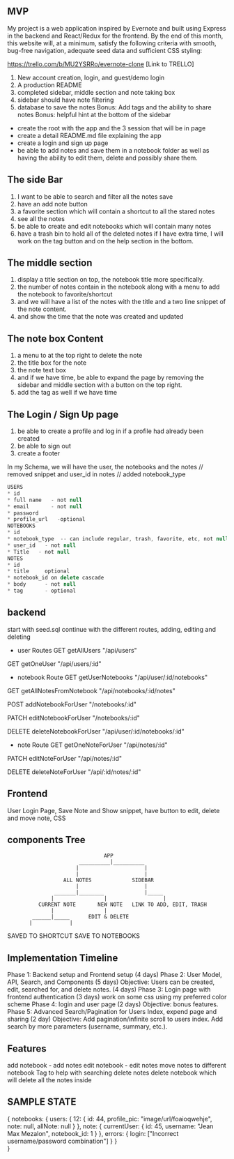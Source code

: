 
## MVP
My project is a web application inspired by Evernote and built using Express in the backend and React/Redux for the frontend. By the end of this month, this website will, at a minimum, satisfy the following criteria with smooth, bug-free navigation, adequate seed data and sufficient CSS styling:

https://trello.com/b/MU2YSRRo/evernote-clone  [Link to TRELLO]

1. New account creation, login, and guest/demo login
2. A production README
3. completed sidebar, middle section and note taking box
4. sidebar should have note filtering
5. database to save the notes
Bonus: Add tags and the ability to share notes
Bonus: helpful hint at the bottom of the sidebar

* create the root with the app and the 3 session that will be in page
* create a detail README.md file explaining the app
* create a login and sign up page
* be able to add notes and save them in a notebook folder as well as having the ability to edit them, delete and possibly share them.

## The side Bar
1. I want to be able to search and filter all the notes save
2. have an add note button
3. a favorite section which will contain a shortcut to all the stared notes
4. see all the notes
5. be able to create and edit notebooks which will contain many notes
6. have a trash bin to hold all of the deleted notes
if I have extra time, I will work on the tag button and on the help section in the bottom.

## The middle section
1. display a title section on top, the notebook title more specifically.
2. the number of notes contain in the notebook along with a menu to add the notebook to favorite/shortcut
3. and we will have a list of the notes with the title and a two line snippet of the note content.
4. and show the time that the note was created and updated

## The note box Content
1. a menu to at the top right to delete the note
2. the title box for the note
3. the note text box
4. and if we have time, be able to expand the page by removing the sidebar and middle section with a button on the top right.
5. add the tag as well if we have time

## The Login / Sign Up page
1. be able to create a profile and log in if a profile had already been created
2. be able to sign out
3. create a footer



In my Schema, we will have the user, the notebooks and the notes
// removed snippet and user_id in notes
// added notebook_type

```js
USERS
* id
* full name   - not null
* email       - not null
* password
* profile_url   -optional
NOTEBOOKS
* id
* notebook_type  -- can include regular, trash, favorite, etc, not null
* user_id   - not null
* Title   - not null
NOTES
* id
* title     optional
* notebook_id on delete cascade
* body      - not null
* tag       - optional
```

## backend
start with seed.sql
continue with the different routes, adding, editing and deleting


* user Routes
GET getAllUsers "/api/users"

GET getOneUser "/api/users/:id"

* notebook Route
GET getUserNotebooks "/api/user/:id/notebooks"

GET getAllNotesFromNotebook "/api/notebooks/:id/notes"

POST addNotebookForUser "/notebooks/:id"

PATCH editNotebookForUser "/notebooks/:id"

DELETE deleteNotebookForUser "/api/user/:id/notebooks/:id"

* note Route
GET getOneNoteForUser "/api/notes/:id"

PATCH editNoteForUser "/api/notes/:id"

DELETE deleteNoteForUser "/api/:id/notes/:id"




## Frontend
User Login Page,
Save Note and Show snippet,
have button to edit, delete and move note,
CSS

## components Tree

                                   APP
                           __________|__________
                          |                     |
                          |                     |
                      ALL NOTES             SIDEBAR
                          |                     |
                   _______|________             |_____
                  |                |                  |
              CURRENT NOTE       NEW NOTE   LINK TO ADD, EDIT, TRASH
                  |                |
            ______|_____      EDIT & DELETE
           |            |
SAVED TO SHORTCUT  SAVE TO NOTEBOOKS


##  Implementation Timeline
Phase 1: Backend setup and Frontend setup (4 days)
Phase 2: User Model, API, Search, and Components (5 days)
Objective: Users can be created, edit, searched for, and delete notes. (4 days)
Phase 3: Login page  with frontend authentication (3 days)
work on some css using my preferred color scheme
Phase 4: login and user page (2 days)
Objective: bonus features.
Phase 5: Advanced Search/Pagination for Users Index, expend page and sharing (2 day)
Objective: Add pagination/infinite scroll to users index. Add search by more parameters (username, summary, etc.).


## Features
add notebook - add notes
edit notebook - edit notes
move notes to different notebook
Tag to help with searching
delete notes
delete notebook which will delete all the notes inside

## SAMPLE STATE

{
  notebooks: {
    users: {
      12: {
        id: 44,
        profile_pic: "image/url/foaioqwehje",
        note: null,
        allNote: null
      }
    },
    note: {
      currentUser: {
        id: 45,
        username: "Jean Max Mezalon",
        notebook_id: 1
      }
    },
    errors: {
      login: ["Incorrect username/password combination"]
    }
  }  
}
